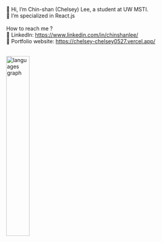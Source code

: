👋 Hi, I’m Chin-shan (Chelsey) Lee, a student at UW MSTI. <br>
👀 I’m specialized in React.js
<br>
<br>
How to reach me ? <br>
💼 LinkedIn: https://www.linkedin.com/in/chinshanlee/ <br>
🌟 Portfolio website: https://chelsey-chelsey0527.vercel.app/

<br>

<div>
<!--   <img src="https://github-readme-stats.vercel.app/api?hide_title=true&hide_rank=false&show_icons=true&include_all_commits=true&count_private=true&disable_animations=false&theme=default&locale=en&hide_border=false&username=chelsey0527" alt="stats graph" width="45%" align="left"/> -->
  <img src="https://github-readme-stats.vercel.app/api/top-langs?locale=en&hide_title=true&layout=compact&card_width=320&langs_count=5&theme=default&hide_border=false&username=chelsey0527" 
   width="35%" alt="languages graph" />
</div>
